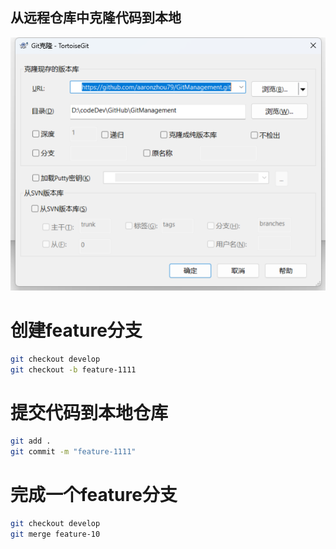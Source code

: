 ## 从远程仓库中克隆代码到本地
![alt text](images/gitClone.png)

# 创建feature分支

```bash
git checkout develop
git checkout -b feature-1111
```

# 提交代码到本地仓库
```bash
git add .
git commit -m "feature-1111"
```


# 完成一个feature分支
```bash
git checkout develop
git merge feature-10
```